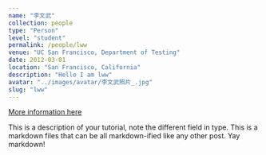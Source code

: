 ```yaml
---
name: "李文武"
collection: people
type: "Person"
level: "student"
permalink: /people/lww
venue: "UC San Francisco, Department of Testing"
date: 2012-03-01
location: "San Francisco, California"
description: "Hello I am lww"
avatar: "../images/avatar/李文武照片_.jpg"
slug: "lww"
---
```



[More information here](http://exampleurl.com)

This is a description of your tutorial, note the different field in type. This is a markdown files that can be all markdown-ified like any other post. Yay markdown!